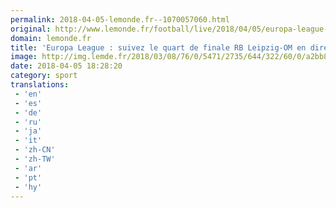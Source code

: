 ```yaml
---
permalink: 2018-04-05-lemonde.fr--1070057060.html
original: http://www.lemonde.fr/football/live/2018/04/05/europa-league-suivez-le-quart-de-finale-rb-leipzig-om-en-direct_5281274_1616938.html
domain: lemonde.fr
title: 'Europa League : suivez le quart de finale RB Leipzig-OM en direct'
image: http://img.lemde.fr/2018/03/08/76/0/5471/2735/644/322/60/0/a2bb8f8_e00d8bbb3ab040a193d30186c307818d-e00d8bbb3ab040a193d30186c307818d-0.jpg
date: 2018-04-05 18:28:20
category: sport
translations: 
 - 'en'
 - 'es'
 - 'de'
 - 'ru'
 - 'ja'
 - 'it'
 - 'zh-CN'
 - 'zh-TW'
 - 'ar'
 - 'pt'
 - 'hy'
---
```


